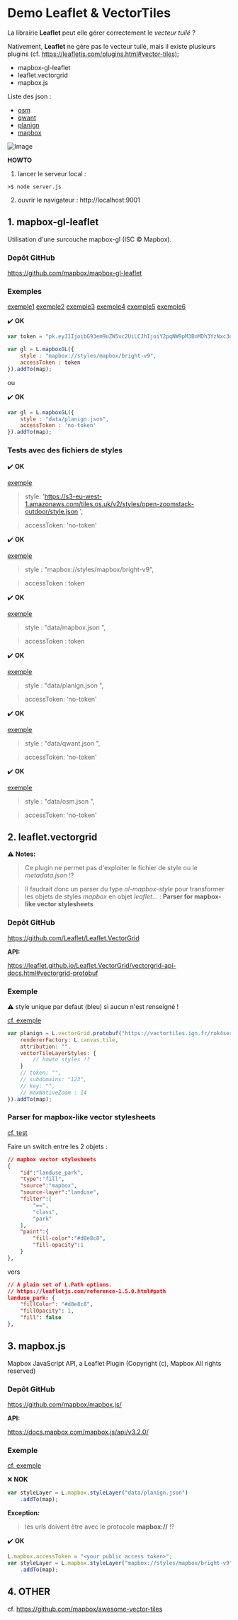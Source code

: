 # Demo Leaflet & VectorTiles

La librairie **Leaflet** peut elle gérer correctement le *vecteur tuilé* ?

Nativement, **Leaflet** ne gère pas le vecteur tuilé, mais il existe plusieurs plugins (cf. <https://leafletjs.com/plugins.html#vector-tiles):>

* mapbox-gl-leaflet
* leaflet.vectorgrid
* mapbox.js

Liste des json :

* [osm](data/osm.json)
* [qwant](data/qwant.json)
* [planign](data/planign.json)
* [mapbox](data/mapbox.json)

![Image](exemple.png)

**HOWTO**

1. lancer le serveur local :
```
>$ node server.js
```

2. ouvrir le navigateur : http://localhost:9001

## 1. __mapbox-gl-leaflet__

Utilisation d'une surcouche mapbox-gl (ISC © Mapbox).

### Depôt GitHub

<https://github.com/mapbox/mapbox-gl-leaflet>

### Exemples

[exemple1](public/index-mapbox-gl1.html)
[exemple2](public/index-mapbox-gl2.html)
[exemple3](public/index-mapbox-gl3.html)
[exemple4](public/index-mapbox-gl4.html)
[exemple5](public/index-mapbox-gl5.html)
[exemple6](public/index-mapbox-gl6.html)

✔️ **OK**

```js
var token = "pk.eyJ1IjoibG93em9uZW5vc2UiLCJhIjoiY2pqNW9pM3BnMDh3YzNxc3d1NDBrOXJiYiJ9.fpJA4mi3Dau4qgEHiqdbpw";

var gl = L.mapboxGL({
    style : "mapbox://styles/mapbox/bright-v9",
    accessToken : token
}).addTo(map);
```

ou

✔️ **OK**

```js
var gl = L.mapboxGL({
    style : "data/planign.json",
    accessToken : 'no-token'
}).addTo(map);
```

### Tests avec des fichiers de styles

✔️  **OK**

[exemple](public/index-mapbox-gl6.html)

> style: 'https://s3-eu-west-1.amazonaws.com/tiles.os.uk/v2/styles/open-zoomstack-outdoor/style.json ',

> accessToken: 'no-token'

✔️ **OK**

[exemple](public/index-mapbox-gl2.html)

> style : "mapbox://styles/mapbox/bright-v9",

> accessToken : token

✔️ **OK**

[exemple](public/index-mapbox-gl5.html)

> style : "data/mapbox.json ",

> accessToken : token

✔️ **OK**

[exemple](public/index-mapbox-gl1.html)

> style : "data/planign.json ",

> accessToken: 'no-token'

✔️ **OK**

[exemple](public/index-mapbox-gl3.html)

> style : "data/qwant.json ",

> accessToken: 'no-token'

✔️ **OK**

[exemple](public/index-mapbox-gl4.html)

> style : "data/osm.json ",

> accessToken: 'no-token'

## 2. __leaflet.vectorgrid__

⚠️ **Notes:**

> Ce plugin ne permet pas d'exploiter le fichier de style ou le *metadata.json* !?

> Il faudrait donc un parser du type *ol-mapbox-style* pour transformer les objets de styles *mapbox* en objet *leaflet*... : **Parser for mapbox-like vector stylesheets**

### Depôt GitHub

<https://github.com/Leaflet/Leaflet.VectorGrid>

**API:**

<https://leaflet.github.io/Leaflet.VectorGrid/vectorgrid-api-docs.html#vectorgrid-protobuf>

### Exemple

⚠️ style unique par defaut (bleu) si aucun n'est renseigné !

[cf. exemple](public/index-vectorgrid.html)

```js
var planign = L.vectorGrid.protobuf("https://vectortiles.ign.fr/rok4server/1.0.0/PLAN.IGN/{z}/{x}/{y}.pbf", {
    rendererFactory: L.canvas.tile,
    attribution: "",
    vectorTileLayerStyles: {
        // howto styles !?
    }
    // token: "",
    // subdomains: "123",
    // key: "",
    // maxNativeZoom : 14
}).addTo(map);
```

### Parser for mapbox-like vector stylesheets

[cf. test](public/index-vectorgrid-test.html)

Faire un switch entre les 2 objets :

```json
// mapbox vector stylesheets
{
    "id":"landuse_park",
    "type":"fill",
    "source":"mapbox",
    "source-layer":"landuse",
    "filter":[
        "==",
        "class",
        "park"
    ],
    "paint":{
        "fill-color":"#d8e8c8",
        "fill-opacity":1
    }
},
```

vers

```json
// A plain set of L.Path options.
// https://leafletjs.com/reference-1.5.0.html#path
landuse_park: {
    "fillColor": "#d8e8c8",
    "fillOpacity": 1,
    "fill": false
},
```

## 3. __mapbox.js__

Mapbox JavaScript API, a Leaflet Plugin (Copyright (c), Mapbox All rights reserved)

### Depôt GitHub

<https://github.com/mapbox/mapbox.js/>

**API:**

<https://docs.mapbox.com/mapbox.js/api/v3.2.0/>

### Exemple

[cf. exemple](public/index-mapbox-js.html)

❌ **NOK**

```js
var styleLayer = L.mapbox.styleLayer("data/planign.json")
    .addTo(map);
```

**Exception:**
> les urls doivent être avec le protocole **mapbox://** !?

✔️ **OK**

```js
L.mapbox.accessToken = "<your public access token>";
var styleLayer = L.mapbox.styleLayer("mapbox://styles/mapbox/bright-v9")
    .addTo(map);
```

## 4. __OTHER__

cf. <https://github.com/mapbox/awesome-vector-tiles>
